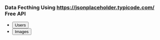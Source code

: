 
<html>
<head>
<title>Vinnel API TEST</title>
<link href="https://cdn.jsdelivr.net/npm/bootstrap@5.1.3/dist/css/bootstrap.min.css" rel="stylesheet" integrity="sha384-1BmE4kWBq78iYhFldvKuhfTAU6auU8tT94WrHftjDbrCEXSU1oBoqyl2QvZ6jIW3" crossorigin="anonymous">
</head>
<body>
<div class="card m-5 p-4">
    <h3>Data Fecthing Using <a href="https://jsonplaceholder.typicode.com/">https://jsonplaceholder.typicode.com/</a> Free API</h3>
</div>
<div class="card m-5">
    <ul class="nav nav-tabs" id="myTab" role="tablist">
        <li class="nav-item" role="presentation">
            <button class="nav-link active" id="profile-tab" data-bs-toggle="tab" data-bs-target="#profile" type="button" role="tab" aria-controls="profile" aria-selected="false">Users</button>
        </li>
        <li class="nav-item" role="presentation">
        <button class="nav-link" id="home-tab" data-bs-toggle="tab" data-bs-target="#home" type="button" role="tab" aria-controls="home" aria-selected="true">Images</button>
        </li>
    </ul>
    <div class="tab-content" id="myTabContent">
        <div class="tab-pane fade show active" id="profile" role="tabpanel" aria-labelledby="profile-tab">
            <ul class="list-group name mt-3">
            </ul>
        </div>
        <div class="tab-pane fade" id="home" role="tabpanel" aria-labelledby="home-tab">
            <div class="image"></div>
        </div>
    </div>
</div>

</body>
<script src="https://cdn.jsdelivr.net/npm/bootstrap@5.1.3/dist/js/bootstrap.bundle.min.js" integrity="sha384-ka7Sk0Gln4gmtz2MlQnikT1wXgYsOg+OMhuP+IlRH9sENBO0LRn5q+8nbTov4+1p" crossorigin="anonymous"></script>
<script>

fetch('https://jsonplaceholder.typicode.com/users')
.then(response => response.json())
.then(json => {
    //console.log(json.length)
    for (let i = 0; i < json.length; i++) {
    console.log(json[i].name)
    const ele = document.createElement("li");
    ele.classList.add("list-group-item");
    ele.innerHTML = "Name: "+json[i].name +"<br>Email: "+ json[i].email;
    document.getElementsByClassName('name')[0].appendChild(ele);
    }
});

fetch('https://jsonplaceholder.typicode.com/photos')
.then(response => response.json())
.then(json => {
    //console.log(json.length)
    for (let i = 0; i < 2; i++) {
    //console.log(json[i].url)
    const ele = document.createElement("img");
    ele.classList.add("w-100");
    ele.src = json[i].url;
    document.getElementsByClassName('image')[0].appendChild(ele);
    }
});

</script>

</html>
